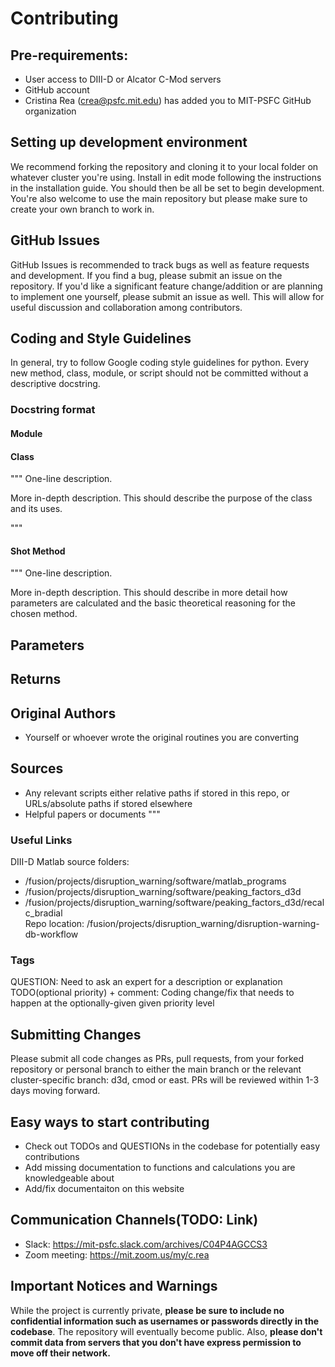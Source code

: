# Contributing
## Pre-requirements:
- User access to DIII-D or Alcator C-Mod servers 
- GitHub account
- Cristina Rea (crea@psfc.mit.edu) has added you to MIT-PSFC GitHub organization
## Setting up development environment
We recommend forking the repository and cloning it to your local folder on whatever cluster you're using. Install in edit mode following the instructions in the installation guide. You should then be all be set to begin development. You're also welcome to use the main repository but please make sure to create your own branch to work in.
## GitHub Issues
GitHub Issues is recommended to track bugs as well as feature requests and development. If you find a bug, please submit an issue on the repository. If you'd like a significant feature change/addition or are planning to implement one yourself, please submit an issue as well. This will allow for useful discussion and collaboration among contributors.
## Coding and Style Guidelines
In general, try to follow Google coding style guidelines for python. Every new method, class, module, or script should not be committed without a descriptive docstring.
### Docstring format

#### Module
#### Class
""" One-line description.

More in-depth description. This should describe the purpose of the class and its uses.



"""
#### Shot Method
""" One-line description.

More in-depth description. This should describe in more detail how parameters are calculated and the basic theoretical reasoning for the chosen method.

Parameters
----------

Returns
-------

Original Authors
----------------
- Yourself or whoever wrote the original routines you are converting

Sources
---------
- Any relevant scripts either relative paths if stored in this repo, or URLs/absolute paths if stored elsewhere
- Helpful papers or documents 
"""
### Useful Links
DIII-D Matlab source folders:    
- /fusion/projects/disruption_warning/software/matlab_programs  
- /fusion/projects/disruption_warning/software/peaking_factors_d3d  
- /fusion/projects/disruption_warning/software/peaking_factors_d3d/recalc_bradial    
Repo location: /fusion/projects/disruption_warning/disruption-warning-db-workflow
### Tags
QUESTION: Need to ask an expert for a description or explanation 
TODO(optional priority) + comment: Coding change/fix that needs to happen at the optionally-given given priority level

## Submitting Changes
Please submit all code changes as PRs, pull requests, from your forked repository or personal branch to either the main branch or the relevant cluster-specific branch: d3d, cmod or east. PRs will be reviewed within 1-3 days moving forward.  
## Easy ways to start contributing
- Check out TODOs and QUESTIONs in the codebase for potentially easy contributions
- Add missing documentation to functions and calculations you are knowledgeable about
- Add/fix documentaiton on this website
## Communication Channels(TODO: Link)
- Slack: https://mit-psfc.slack.com/archives/C04P4AGCCS3
- Zoom meeting: https://mit.zoom.us/my/c.rea

## Important Notices and Warnings
While the project is currently private, **please be sure to include no confidential information such as usernames or passwords directly in the codebase**. The repository will eventually become public. Also, **please don't commit data from servers that you don't have express permission to move off their network.**
